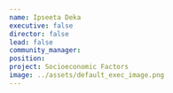 ```yaml
---
name: Ipseeta Deka
executive: false
director: false
lead: false
community_manager:   
position:  
project: Socioeconomic Factors
image: ../assets/default_exec_image.png
---
```

